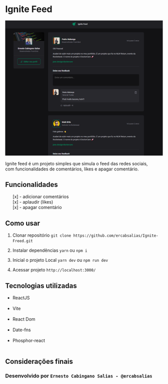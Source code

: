 # Ignite Feed

<img src="/wallpaper.png" alt="wallpaper do projeto ignite feed" />

Ignite feed é um projeto simples que simula o feed das redes sociais,<br> com funcionalidades de comentários, likes e apagar comentário.

## Funcionalidades

<ul>
  [x] - adicionar comentários<br>
  [x] - aplaudir (likes)<br>
  [x] - apagar comentário<br>
</ul>

## Como usar

1. Clonar repositório
   `git clone https://github.com/ercabsalias/Ignite-Freed.git `

2. Instalar dependências
   `yarn` ou `npm i`

3. Inicial o projeto Local
   `yarn dev` ou `npm run dev`

4. Acessar projeto
   `http://localhost:3000/`

## Tecnologias utilizadas

<ul>
  <li>ReactJS</li><br>
  <li>Vite</li><br>
  <li>React Dom</li><br>
  <li>Date-fns</li><br>
  <li>Phosphor-react</li><br>
</ul>

## Considerações finais

### Desenvolvido por `Ernesto Cabingano Salias - @ercabsalias`
